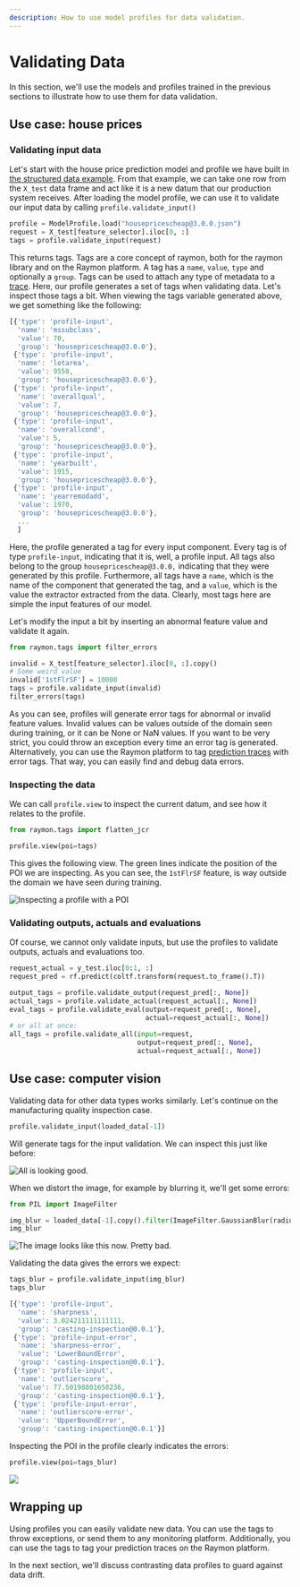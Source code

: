 ```yaml
---
description: How to use model profiles for data validation.
---
```


# Validating Data

In this section, we'll use the models and profiles trained in the previous sections to illustrate how to use them for data validation.

## Use case: house prices

### Validating input data

Let's start with the house price prediction model and profile we have built in [the structured data example](building-house-prices.md). From that example, we can take one row from the `X_test` data frame and act like it is a new datum that our production system receives. After loading the model profile, we can use it to validate our input data by calling `profile.validate_input()`

```python
profile = ModelProfile.load("housepricescheap@3.0.0.json")
request = X_test[feature_selector].iloc[0, :]
tags = profile.validate_input(request)
```

This returns tags. Tags are a core concept of raymon, both for the raymon library and on the Raymon platform. A tag has a `name`, `value`, `type` and optionally a `group`. Tags can be used to attach any type of metadata to a [trace](../tracing-predictions/untitled.md). Here, our profile generates a set of tags when validating data. Let's inspect those tags a bit. When viewing the tags variable generated above, we get something like the following:

```javascript
[{'type': 'profile-input',
  'name': 'mssubclass',
  'value': 70,
  'group': 'housepricescheap@3.0.0'},
 {'type': 'profile-input',
  'name': 'lotarea',
  'value': 9550,
  'group': 'housepricescheap@3.0.0'},
 {'type': 'profile-input',
  'name': 'overallqual',
  'value': 7,
  'group': 'housepricescheap@3.0.0'},
 {'type': 'profile-input',
  'name': 'overallcond',
  'value': 5,
  'group': 'housepricescheap@3.0.0'},
 {'type': 'profile-input',
  'name': 'yearbuilt',
  'value': 1915,
  'group': 'housepricescheap@3.0.0'},
 {'type': 'profile-input',
  'name': 'yearremodadd',
  'value': 1970,
  'group': 'housepricescheap@3.0.0'},
  ...
  ]
```

Here, the profile generated a tag for every input component. Every tag is of type `profile-input`, indicating that it is, well, a profile input. All tags also belong to the group `housepricescheap@3.0.0,` indicating that they were generated by this profile. Furthermore, all tags have a `name`, which is the name of the component that generated the tag, and a `value`, which is the value the extractor extracted from the data. Clearly, most tags here are simple the input features of our model. 

Let's modify the input a bit by inserting an abnormal feature value and validate it again.

```python
from raymon.tags import filter_errors

invalid = X_test[feature_selector].iloc[0, :].copy()
# Some weird value
invalid['1stFlrSF'] = 10000
tags = profile.validate_input(invalid)
filter_errors(tags)
```

As you can see, profiles will generate error tags for abnormal or invalid feature values. Invalid values can be values outside of the domain seen during training, or it can be None or NaN values. If you want to be very strict, you could throw an exception every time an error tag is generated. Alternatively, you can use the Raymon platform to tag [prediction traces](../tracing-predictions/untitled.md) with error tags. That way, you can easily find and debug data errors.

### Inspecting the data

We can call `profile.view` to inspect the current datum, and see how it relates to the profile.

```python
from raymon.tags import flatten_jcr

profile.view(poi=tags)
```

This gives the following view. The green lines indicate the position of the POI we are inspecting. As you can see, the `1stFlrSF` feature, is way outside the domain we have seen during training.

![Inspecting a profile with a POI](../.gitbook/assets/image%20%286%29.png)

### Validating outputs, actuals and evaluations

Of course, we cannot only validate inputs, but use the profiles to validate outputs, actuals and evaluations too.

```python
request_actual = y_test.iloc[0:1, :]
request_pred = rf.predict(coltf.transform(request.to_frame().T))

output_tags = profile.validate_output(request_pred[:, None])
actual_tags = profile.validate_actual(request_actual[:, None])
eval_tags = profile.validate_eval(output=request_pred[:, None], 
                                  actual=request_actual[:, None])
# or all at once:
all_tags = profile.validate_all(input=request, 
                                output=request_pred[:, None], 
                                actual=request_actual[:, None])
```

## Use case: computer vision

Validating data for other data types works similarly. Let's continue on the manufacturing quality inspection case.

```python
profile.validate_input(loaded_data[-1])
```

Will generate tags for the input validation. We can inspect this just like before:

![All is looking good.](../.gitbook/assets/image%20%285%29.png)

When we distort the image, for example by blurring it, we'll get some errors:

```python
from PIL import ImageFilter

img_blur = loaded_data[-1].copy().filter(ImageFilter.GaussianBlur(radius=5))
img_blur
```

![The image looks like this now. Pretty bad.](../.gitbook/assets/blur.jpg)

Validating the data gives the errors we expect:

```python
tags_blur = profile.validate_input(img_blur)
tags_blur
```

```javascript
[{'type': 'profile-input',
  'name': 'sharpness',
  'value': 3.024211111111111,
  'group': 'casting-inspection@0.0.1'},
 {'type': 'profile-input-error',
  'name': 'sharpness-error',
  'value': 'LowerBoundError',
  'group': 'casting-inspection@0.0.1'},
 {'type': 'profile-input',
  'name': 'outlierscore',
  'value': 77.50198801658236,
  'group': 'casting-inspection@0.0.1'},
 {'type': 'profile-input-error',
  'name': 'outlierscore-error',
  'value': 'UpperBoundError',
  'group': 'casting-inspection@0.0.1'}]
```

Inspecting the POI in the profile clearly indicates the errors:

```python
profile.view(poi=tags_blur)
```

![](../.gitbook/assets/image%20%284%29.png)

## Wrapping up

Using profiles you can easily validate new data. You can use the tags to throw exceptions, or send them to any monitoring platform. Additionally, you can use the tags to tag your prediction traces on the Raymon platform. 

In the next section, we'll discuss contrasting data profiles to guard against data drift.

